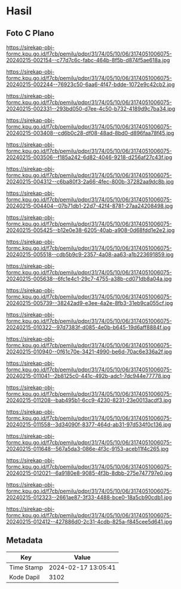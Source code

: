 # Hasil

## Foto C Plano

https://sirekap-obj-formc.kpu.go.id/f7cb/pemilu/pdpr/31/74/05/10/06/3174051006075-20240215-002154--c77d7c6c-fabc-464b-8f5b-d874f5ae618a.jpg

https://sirekap-obj-formc.kpu.go.id/f7cb/pemilu/pdpr/31/74/05/10/06/3174051006075-20240215-002244--76923c50-6aa6-4f47-bdde-1072e9c42cb2.jpg

https://sirekap-obj-formc.kpu.go.id/f7cb/pemilu/pdpr/31/74/05/10/06/3174051006075-20240215-002331--293bd050-d7ee-4c50-b732-4189d9c7ba34.jpg

https://sirekap-obj-formc.kpu.go.id/f7cb/pemilu/pdpr/31/74/05/10/06/3174051006075-20240215-003408--cd6b0c28-df08-48ad-8bd0-d896faa78f45.jpg

https://sirekap-obj-formc.kpu.go.id/f7cb/pemilu/pdpr/31/74/05/10/06/3174051006075-20240215-003506--f185a242-6d82-4046-9218-d256af27c43f.jpg

https://sirekap-obj-formc.kpu.go.id/f7cb/pemilu/pdpr/31/74/05/10/06/3174051006075-20240215-004312--c6ba80f3-2a66-4fec-800b-37282aa9dc8b.jpg

https://sirekap-obj-formc.kpu.go.id/f7cb/pemilu/pdpr/31/74/05/10/06/3174051006075-20240215-004404--07b71db1-22d7-42f4-8781-27aa24208498.jpg

https://sirekap-obj-formc.kpu.go.id/f7cb/pemilu/pdpr/31/74/05/10/06/3174051006075-20240215-005425--b12e0e38-6205-40ab-a908-0d68fdd1e2e2.jpg

https://sirekap-obj-formc.kpu.go.id/f7cb/pemilu/pdpr/31/74/05/10/06/3174051006075-20240215-005518--cdb5b9c9-2357-4a08-aa63-a1b223691859.jpg

https://sirekap-obj-formc.kpu.go.id/f7cb/pemilu/pdpr/31/74/05/10/06/3174051006075-20240215-005638--6fc1e4c1-29c7-4755-a38b-cd071db8a04a.jpg

https://sirekap-obj-formc.kpu.go.id/f7cb/pemilu/pdpr/31/74/05/10/06/3174051006075-20240215-005739--38242ad9-e3ee-4a2e-8fb3-31eb9ca055cf.jpg

https://sirekap-obj-formc.kpu.go.id/f7cb/pemilu/pdpr/31/74/05/10/06/3174051006075-20240215-010322--97d7383f-d085-4e0b-b645-19d6aff8884f.jpg

https://sirekap-obj-formc.kpu.go.id/f7cb/pemilu/pdpr/31/74/05/10/06/3174051006075-20240215-010940--0f61c70e-3421-4990-be6d-70ac6e336a2f.jpg

https://sirekap-obj-formc.kpu.go.id/f7cb/pemilu/pdpr/31/74/05/10/06/3174051006075-20240215-011041--2b8125c0-441c-492b-adc1-7dc944e77778.jpg

https://sirekap-obj-formc.kpu.go.id/f7cb/pemilu/pdpr/31/74/05/10/06/3174051006075-20240215-011208--bab495b1-6cc9-4230-8231-23e0013acdf3.jpg

https://sirekap-obj-formc.kpu.go.id/f7cb/pemilu/pdpr/31/74/05/10/06/3174051006075-20240215-011558--3d34090f-8377-464d-ab31-97d534f0c136.jpg

https://sirekap-obj-formc.kpu.go.id/f7cb/pemilu/pdpr/31/74/05/10/06/3174051006075-20240215-011648--567a5da3-086e-4f3c-9153-aceb11f4c265.jpg

https://sirekap-obj-formc.kpu.go.id/f7cb/pemilu/pdpr/31/74/05/10/06/3174051006075-20240215-012021--6a9180e8-9085-4f3b-8dbb-275e747797e0.jpg

https://sirekap-obj-formc.kpu.go.id/f7cb/pemilu/pdpr/31/74/05/10/06/3174051006075-20240215-012323--2661ae87-3f33-4488-bce0-18a5cb90cdb1.jpg

https://sirekap-obj-formc.kpu.go.id/f7cb/pemilu/pdpr/31/74/05/10/06/3174051006075-20240215-012412--427886d0-2c31-4cdb-825a-f845cee5d641.jpg


## Metadata

| Key        | Value               |
| ---------- | ------------------- |
| Time Stamp | 2024-02-17 13:05:41 |
| Kode Dapil | 3102                |



